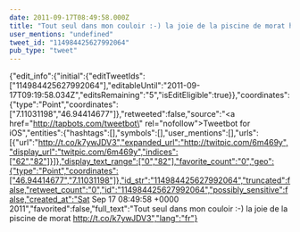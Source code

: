 ```yaml
---
date: 2011-09-17T08:49:58.000Z
title: "Tout seul dans mon couloir :-) la joie de la piscine de morat http://t.co/k7ywJDV3″"
user_mentions: "undefined"
tweet_id: "114984425627992064"
pub_type: "tweet"
---
```

{"edit_info":{"initial":{"editTweetIds":["114984425627992064"],"editableUntil":"2011-09-17T09:19:58.034Z","editsRemaining":"5","isEditEligible":true}},"coordinates":{"type":"Point","coordinates":["7.11031198","46.94414677"]},"retweeted":false,"source":"<a href=\"http://tapbots.com/tweetbot\" rel=\"nofollow\">Tweetbot for iOS</a>","entities":{"hashtags":[],"symbols":[],"user_mentions":[],"urls":[{"url":"http://t.co/k7ywJDV3","expanded_url":"http://twitpic.com/6m469y","display_url":"twitpic.com/6m469y","indices":["62","82"]}]},"display_text_range":["0","82"],"favorite_count":"0","geo":{"type":"Point","coordinates":["46.94414677","7.11031198"]},"id_str":"114984425627992064","truncated":false,"retweet_count":"0","id":"114984425627992064","possibly_sensitive":false,"created_at":"Sat Sep 17 08:49:58 +0000 2011","favorited":false,"full_text":"Tout seul dans mon couloir :-) la joie de la piscine de morat http://t.co/k7ywJDV3","lang":"fr"}
